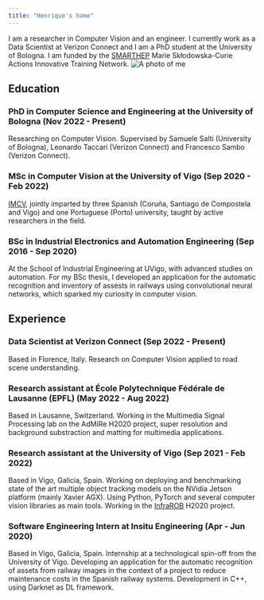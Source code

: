```yaml
---
title: "Henrique's home"
---
```

I am a researcher in Computer Vision and an engineer. I currently work as a Data Scientist at Verizon Connect and I am a PhD student at the University of Bologna. I am funded by the [SMARTHEP](https://www.smarthep.org/) Marie Skłodowska-Curie Actions Innovative Training Network.
![A photo of me](assets/foto_me.jpg)

## Education
### PhD in Computer Science and Engineering at the University of Bologna (Nov 2022 - Present)
Researching on Computer Vision. Supervised by Samuele Salti (University of Bologna), Leonardo Taccari (Verizon Connect) and Francesco Sambo (Verizon Connect).
### MSc in Computer Vision at the University of Vigo (Sep 2020 - Feb 2022)
[IMCV](https://www.imcv.eu/), jointly imparted by three Spanish (Coruña, Santiago de Compostela and Vigo) and one Portuguese (Porto) university, taught by active researchers in the field.
### BSc in Industrial Electronics and Automation Engineering (Sep 2016 - Sep 2020)
At the School of Industrial Engineering at UVigo, with advanced studies on automation. For my BSc thesis, I developed an application for the automatic recognition and inventory of assests in railways using convolutional neural networks, which sparked my curiosity in computer vision.

## Experience
### Data Scientist at Verizon Connect (Sep 2022 - Present)
Based in Florence, Italy. Research on Computer Vision applied to road scene understanding.
### Research assistant at École Polytechnique Fédérale de Lausanne (EPFL) (May 2022 - Aug 2022)
Based in Lausanne, Switzerland. Working in the Multimedia Signal Processing lab on the AdMiRe H2020 project, super resolution and background substraction and matting for multimedia applications.
### Research assistant at the University of Vigo (Sep 2021 - Feb 2022)
Based in Vigo, Galicia, Spain. Working on deploying and benchmarking state of the art multiple object tracking models on the NVidia Jetson platform (mainly Xavier AGX). Using Python, PyTorch and several computer vision libraries as main tools. Working in the [InfraROB](https://cordis.europa.eu/project/id/955337) H2020 project.
### Software Engineering Intern at Insitu Engineering (Apr - Jun 2020)
Based in Vigo, Galicia, Spain. Internship at a technological spin-off from the University of Vigo. Developing an application for the automatic recognition of assets from railway images in the context of a project to reduce maintenance costs in the Spanish railway systems. Development in C++, using Darknet as DL framework.
